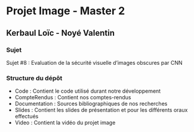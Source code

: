 # Projet Image - Master 2
## Kerbaul Loïc - Noyé Valentin
### Sujet
Sujet #8 : Evaluation de la sécurité visuelle d’images obscures par CNN
### Structure du dépôt
- Code : Contient le code utilisé durant notre développement
- CompteRendus : Contient nos comptes-rendus
- Documentation : Sources bibliographiques de nos recherches
- Slides : Contient les slides de présentation et pour les différents oraux effectués
- Video : Contient la vidéo du projet image